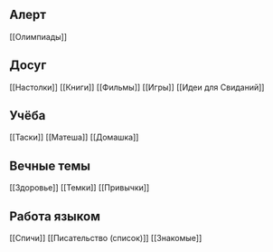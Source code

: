 ## Алерт
[[Олимпиады]]
## Досуг
[[Настолки]]
[[Книги]]
[[Фильмы]]
[[Игры]]
[[Идеи для Свиданий]]
## Учёба
[[Таски]]
[[Матеша]]
[[Домашка]]
## Вечные темы
[[Здоровье]]
[[Темки]]
[[Привычки]]
## Работа языком
[[Спичи]]
[[Писательство (список)]]
[[Знакомые]]
